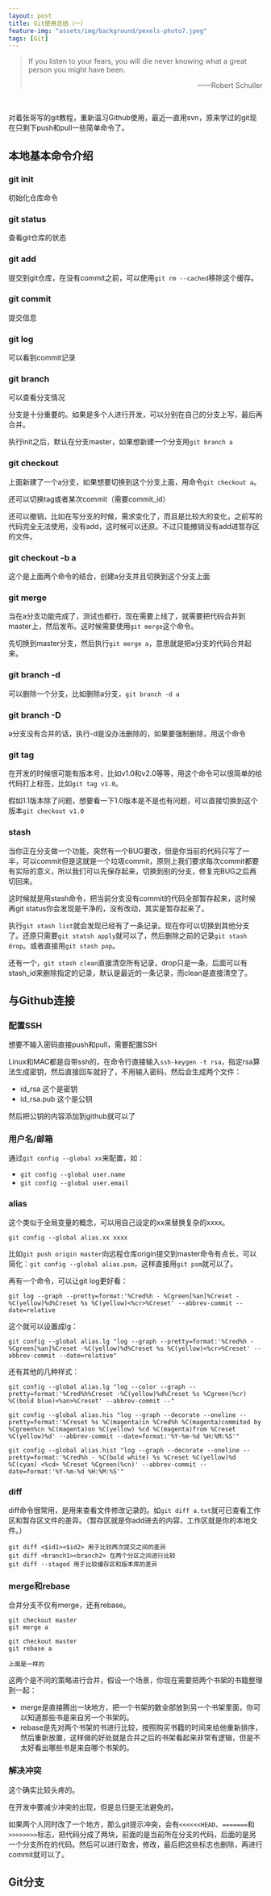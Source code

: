 ```yaml
---
layout: post
title: Git使用总结（一）
feature-img: "assets/img/background/pexels-photo7.jpeg"
tags: [Git]
---
```


>  If you listen to your fears, you will die never knowing what a great person you might have been.<br>
>                          
> <p align="right">——Robert Schuller</p>

<br>

对着张哥写的git教程，重新温习Github使用，最近一直用svn，原来学过的git现在只剩下push和pull一些简单命令了。

## 本地基本命令介绍

### git init

初始化仓库命令

### git status

查看git仓库的状态

### git add

提交到git仓库，在没有commit之前，可以使用`git rm --cached`移除这个缓存。

### git commit 

提交信息

### git log

可以看到commit记录

### git branch

可以查看分支情况

分支是十分重要的。如果是多个人进行开发，可以分别在自己的分支上写，最后再合并。

执行init之后，默认在分支master，如果想新建一个分支用`git branch a`

### git checkout

上面新建了一个a分支，如果想要切换到这个分支上面，用命令`git checkout a`。

还可以切换tag或者某次commit（需要commit_id）

还可以撤销，比如在写分支的时候，需求变化了，而且是比较大的变化，之前写的代码完全无法使用，没有add，这时候可以还原。不过只能撤销没有add进暂存区的文件。

### git checkout -b a

这个是上面两个命令的结合，创建a分支并且切换到这个分支上面

### git merge

当在a分支功能完成了，测试也都行，现在需要上线了，就需要把代码合并到master上，然后发布。这时候需要使用`git merge`这个命令。

先切换到master分支，然后执行`git merge a`，意思就是把a分支的代码合并起来。

### git branch -d

可以删除一个分支，比如删除a分支，`git branch -d a`

### git branch -D

a分支没有合并的话，执行-d是没办法删除的，如果要强制删除，用这个命令

### git tag

在开发的时候很可能有版本号，比如v1.0和v2.0等等，用这个命令可以很简单的给代码打上标签，比如`git tag v1.0`。

假如1.1版本除了问题，想要看一下1.0版本是不是也有问题，可以直接切换到这个版本`git checkout v1.0`

### stash

当你正在分支做一个功能，突然有一个BUG要改，但是你当前的代码只写了一半，可以commit但是这就是一个垃圾commit，原则上我们要求每次commit都要有实际的意义，所以我们可以先保存起来，切换到别的分支，修复完BUG之后再切回来。

这时候就是用stash命令，把当前分支没有commit的代码全部暂存起来，这时候再git status你会发现是干净的，没有改动，其实是暂存起来了。

执行`git stash list`就会发现已经有了一条记录。现在你可以切换到其他分支了。还原只需要`git statsh apply`就可以了，然后删除之前的记录`git stash drop`。或者直接用`git stash pop`。

还有一个，`git stash clean`直接清空所有记录，drop只是一条，后面可以有stash_id来删除指定的记录，默认是最近的一条记录，而clean是直接清空了。

## 与Github连接

### 配置SSH

想要不输入密码直接push和pull，需要配置SSH

Linux和MAC都是自带ssh的，在命令行直接输入`ssh-keygen -t rsa`，指定rsa算法生成密钥，然后直接回车就好了，不用输入密码，然后会生成两个文件：
* id_rsa 这个是密钥
* id_rsa.pub 这个是公钥

然后把公钥的内容添加到github就可以了

### 用户名/邮箱

通过`git config --global xx`来配置，如：
* `git config --global user.name`
* `git config --global user.email`

### alias

这个类似于全局变量的概念，可以用自己设定的xx来替换复杂的xxxx。

`git config --global alias.xx xxxx`

比如`git push origin master`向远程仓库origin提交到master命令有点长，可以简化：`git config --global alias.psm`，这样直接用`git psm`就可以了。

再有一个命令，可以让git log更好看：

`git log --graph --pretty=format:'%Cred%h - %Cgreen[%an]%Creset -%C(yellow)%d%Creset %s %C(yellow)<%cr>%Creset' --abbrev-commit --date=relative`

这个就可以设置成lg：

`git config --global alias.lg "log --graph --pretty=format:'%Cred%h - %Cgreen[%an]%Creset -%C(yellow)%d%Creset %s %C(yellow)<%cr>%Creset' --abbrev-commit --date=relative"`

还有其他的几种样式：

`git config --global alias.lg "log --color --graph --pretty=format:'%Cred%h%Creset -%C(yellow)%d%Creset %s %Cgreen(%cr) %C(bold blue)<%an>%Creset' --abbrev-commit --"`

`git config --global alias.his "log --graph --decorate --oneline --pretty=format:'%Creset %s %C(magenta)in %Cred%h %C(magenta)commited by %Cgreen%cn %C(magenta)on %C(yellow) %cd %C(magenta)from %Creset %C(yellow)%d' --abbrev-commit --date=format:'%Y-%m-%d %H:%M:%S'"`

`git config --global alias.hist "log --graph --decorate --oneline --pretty=format:'%Cred%h - %C(bold white) %s %Creset %C(yellow)%d  %C(cyan) <%cd> %Creset %Cgreen(%cn)' --abbrev-commit --date=format:'%Y-%m-%d %H:%M:%S'"`

### diff

diff命令很常用，是用来查看文件修改记录的。如`git diff a.txt`就可已查看工作区和暂存区文件的差异。（暂存区就是你add进去的内容，工作区就是你的本地文件。）

```
git diff <$id1><$id2> 用于比较两次提交之间的差异
git diff <branch1><branch2> 在两个分区之间进行比较
git diff --staged 用于比较缓存区和版本库的差异
```

### merge和rebase

合并分支不仅有merge，还有rebase。

```
git checkout master
git merge a

git checkout master
git rebase a

上面是一样的

```

这两个是不同的策略进行合并，假设一个场景，你现在需要把两个书架的书籍整理到一起：
* merge是直接腾出一块地方，把一个书架的数全部放到另一个书架里面，你可以知道那些书是来自另一个书架的。
* rebase是先对两个书架的书进行比较，按照购买书籍的时间来给他重新排序，然后重新放置，这样做的好处就是合并之后的书架看起来非常有逻辑，但是不太好看出哪些书是来自哪个书架的。

### 解决冲突

这个确实比较头疼的。

在开发中要减少冲突的出现，但是总归是无法避免的。

如果两个人同时改了一个地方，那么git提示冲突，会有`<<<<<<HEAD`、`=======`和`>>>>>>>>`标志，把代码分成了两块，前面的是当前所在分支的代码，后面的是另一个分支所在的代码。然后可以进行取舍，修改，最后把这些标志也删除，再进行commit就可以了。

## Git分支









